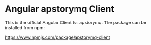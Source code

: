 # Angular apstorymq Client

This is the official Angular Client for apstorymq. The package can be installed from npm:

https://www.npmjs.com/package/apstorymq-client

